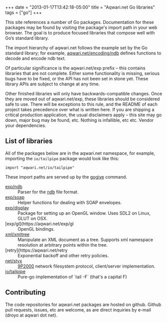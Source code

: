 +++
date = "2013-01-17T13:42:18-05:00"
title = "Aqwari.net Go libraries"
tags = ["go"]
+++

This site references a number of Go packages. Documentation for
these packages may be found by visiting the package's import path
in your web browser. The goal is to produce focused libraries that
compose well with Go’s standard library.

The import hierarchy of aqwari.net follows the example set by the
Go standard library; for example,
[aqwari.net/encoding/ndb](https://aqwari.net/encoding/ndb) defines
functions to decode and encode ndb text.

Of particular significance is the aqwari.net/exp prefix – this
contains libraries that are not complete. Either some functionality
is missing, serious bugs have to be fixed, or the API has not been
set in stone yet. These library APIs are subject to change at any
time.

Other finished libraries will only have backwards-compatible changes.
Once they are moved out of aqwari.net/exp, these libraries should
be considered safe to use. There will be exceptions to this rule,
and the README of each project takes precedence over what is written
here. If you are shipping a critical production application, the
usual disclaimers apply – this site may go down, major bug may be
found, etc. Nothing is infallible, etc etc. Vendor your dependencies.

## List of libraries

All of the packages below are in the aqwari.net namespace, for
example, importing the `io/tailpipe` package would look like this:

	import "aqwari.net/io/tailpipe"

These import paths are served up by the [gogive](https://github.com/droyo/gogive) command.
<dl>
<dt><a href="https://aqwari.net/exp/ndb">exp/ndb</a></dt>
<dd>Parser for the <a href="https://swtch.com/plan9port/man/man7/ndb.html">ndb</a> file format.</dd>
<dt><a href="https://aqwari.net/exp/soap">exp/soap</a></dt>
<dd>Helper functions for dealing with SOAP envelopes.</dd>
<dt><a href="https://aqwari.net/exp/display">exp/display</a></dt>
<dd>Package for setting up an OpenGL window. Uses SDL2 on Linux, GLUT on OSX.</dd>
<dt>[exp/gl](https://aqwari.net/exp/gl</dt>
<dd>OpenGL bindings.</dd>
<dt><a href="https://aqwari.net/xml">xml/xmltree</a></dt>
<dd>Manipulate an XML document as a tree. Supports xml namespace resolution at arbitrary points within the tree.</dd>
<dt>[retry](https://aqwari.net/retry</dt>
<dd>Exponential backoff and other retry policies.</dd>
<dt><a href="https://aqwari.net/net/styx">net/styx</a></dt>
<dd><a href="https://en.wikipedia.org/wiki/9P_(protocol)">9P2000</a> network filesystem protocol, client/server implementation.</dd>
<dt><a href="https://aqwari.net/io/tailpipe">io/tailpipe</a></dt>
<dd>Pure-go implementation of `tail -F` (that's a capital F)</dd>
</dl>

## Contributing

The code repositories for aqwari.net packages are hosted on github.
Github pull requests, issues, etc are welcome, as are direct inquiries
by e-mail (droyo at aqwari dot net).
